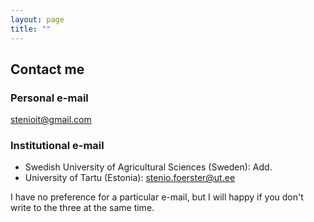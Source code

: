 ```yaml
---
layout: page
title: ""
---
```


## Contact me

### Personal e-mail
stenioit@gmail.com

### Institutional e-mail
- Swedish University of Agricultural Sciences (Sweden): Add.
- University of Tartu (Estonia): stenio.foerster@ut.ee

I have no preference for a particular e-mail, but I will happy if you don't write to the three at the same time.
